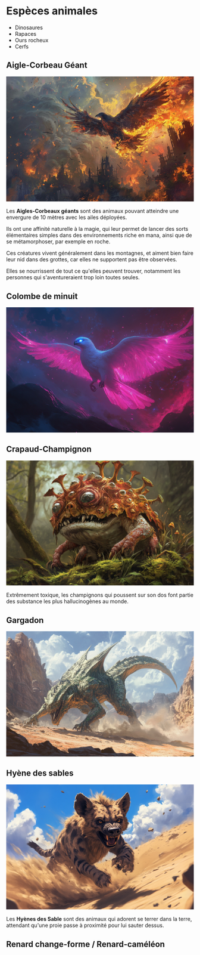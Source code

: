 # Espèces animales

* Dinosaures
* Rapaces
* Ours rocheux
* Cerfs

## Aigle-Corbeau Géant
![Aigle Corbeau Géant](../../_images/aiglecorbeaugeant.png)

Les **Aigles-Corbeaux géants** sont des animaux pouvant atteindre une envergure de 10 mètres avec les ailes déployées.

Ils ont une affinité naturelle à la magie, qui leur permet de lancer des sorts élémentaires simples dans des environnements riche en mana, ainsi que de se métamorphoser, par exemple en roche.

Ces créatures vivent généralement dans les montagnes, et aiment bien faire leur nid dans des grottes, car elles ne supportent pas être observées.

Elles se nourrissent de tout ce qu'elles peuvent trouver, notamment les personnes qui s'aventureraient trop loin toutes seules.

## Colombe de minuit
![Colombe de minuit](../../_images/birdOfLight.png)

## Crapaud-Champignon
![Crapaud Champignon](../../_images/crapaud_champignon.png)

Extrêmement toxique, les champignons qui poussent sur son dos font partie des substance les plus hallucinogènes au monde.

## Gargadon
![Gargadon](../../_images/gargadon.png)

## Hyène des sables
![Hyène des sables](../../_images/sandyhyena.png)

Les **Hyènes des Sable** sont des animaux qui adorent se terrer dans la terre, attendant qu'une proie passe à proximité pour lui sauter dessus.

## Renard change-forme / Renard-caméléon